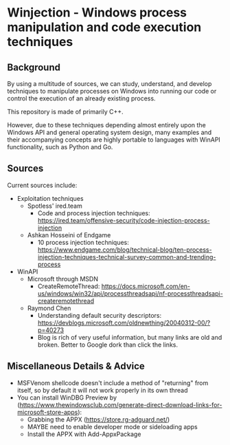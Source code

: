# Winjection - Windows process manipulation and code execution techniques

## Background

By using a multitude of sources, we can study, understand, and develop techniques to manipulate processes on Windows into running our code or control the execution of an already existing process.

This repository is made of primarily C++.

However, due to these techniques depending almost entirely upon the Windows API and general operating system design, many examples and their accompanying concepts are highly portable to languages with WinAPI functionality, such as Python and Go.

## Sources

Current sources include:
- Exploitation techniques
  + Spotless' ired.team
    * Code and process injection techniques: https://ired.team/offensive-security/code-injection-process-injection
  + Ashkan Hosseini of Endgame
    * 10 process injection techniques: https://www.endgame.com/blog/technical-blog/ten-process-injection-techniques-technical-survey-common-and-trending-process
- WinAPI
  + Microsoft through MSDN
    * CreateRemoteThread: https://docs.microsoft.com/en-us/windows/win32/api/processthreadsapi/nf-processthreadsapi-createremotethread
  + Raymond Chen
    * Understanding default security descriptors: https://devblogs.microsoft.com/oldnewthing/20040312-00/?p=40273
    * Blog is rich of very useful information, but many links are old and broken. Better to Google dork than click the links.

## Miscellaneous Details & Advice
- MSFVenom shellcode doesn't include a method of "returning" from itself, so by default it will not work properly in its own thread
- You can install WinDBG Preview by (https://www.thewindowsclub.com/generate-direct-download-links-for-microsoft-store-apps):
  + Grabbing the APPX (https://store.rg-adguard.net/)
  + MAYBE need to enable developer mode or sideloading apps
  + Install the APPX with Add-AppxPackage